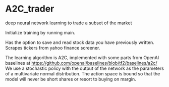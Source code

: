 # A2C_trader
deep neural network learning to trade a subset of the market


Initialize training by running main.

Has the option to save and read stock data you have previously written.
Scrapes tickers from yahoo finance screener.

The learning algorithm is A2C, implemented with some parts from OpenAI baselines at https://github.com/openai/baselines/blob/tf2/baselines/a2c/
We use a stochastic policy with the output of the network as the parameters of a multivariate normal distribution.
The action space is bound so that the model will never be short shares or resort to buying on margin.
